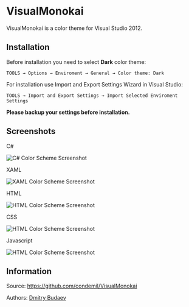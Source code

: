 # VisualMonokai

VisualMonokai is a color theme for Visual Studio 2012.

## Installation

Before installation you need to select **Dark** color theme:

	TOOLS → Options → Enviroment → General → Color theme: Dark

For installation use Import and Export Settings Wizard in Visual Studio:

	TOOLS → Import and Export Settings → Import Selected Enviroment Settings

**Please backup your settings before installation.**


## Screenshots

C#

![C# Color Scheme Screenshot][csharp]


XAML

![XAML Color Scheme Screenshot][xaml]


HTML

![HTML Color Scheme Screenshot][html]


CSS

![HTML Color Scheme Screenshot][css]


Javascript

![HTML Color Scheme Screenshot][js]

[csharp]:http://github.com/condemil/VisualMonokai/raw/master/Screenshots/cs.png
[xaml]:http://github.com/condemil/VisualMonokai/raw/master/Screenshots/xaml.png
[html]:http://github.com/condemil/VisualMonokai/raw/master/Screenshots/html.png
[css]:http://github.com/condemil/VisualMonokai/raw/master/Screenshots/css.png
[js]:http://github.com/condemil/VisualMonokai/raw/master/Screenshots/js.png


## Information

Source: https://github.com/condemil/VisualMonokai

Authors: [Dmitry Budaev](https://github.com/condemil/)
